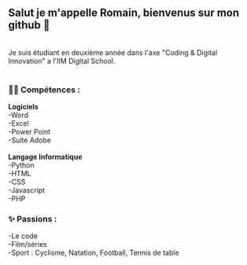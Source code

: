 <h2> Salut je m'appelle Romain, bienvenus sur mon github 👋</h2> <br>
Je suis étudiant en deuxième année dans l'axe "Coding & Digital Innovation" a l'IIM Digital School. <br><br>

<h3> 🧑‍💻 Compétences :</h3> 
<strong>Logiciels</strong> <br>
-Word <br>
-Excel <br>
-Power Point <br> 
-Suite Adobe <br> <br>
<strong>Langage Informatique</strong> <br>
-Python <br>
-HTML <br>
-CSS <br>
-Javascript <br>
-PHP <br>

<h3> ✨ Passions :</h3>
-Le code <br>
-Film/séries <br>
-Sport : Cyclisme, Natation, Football, Tennis de table






